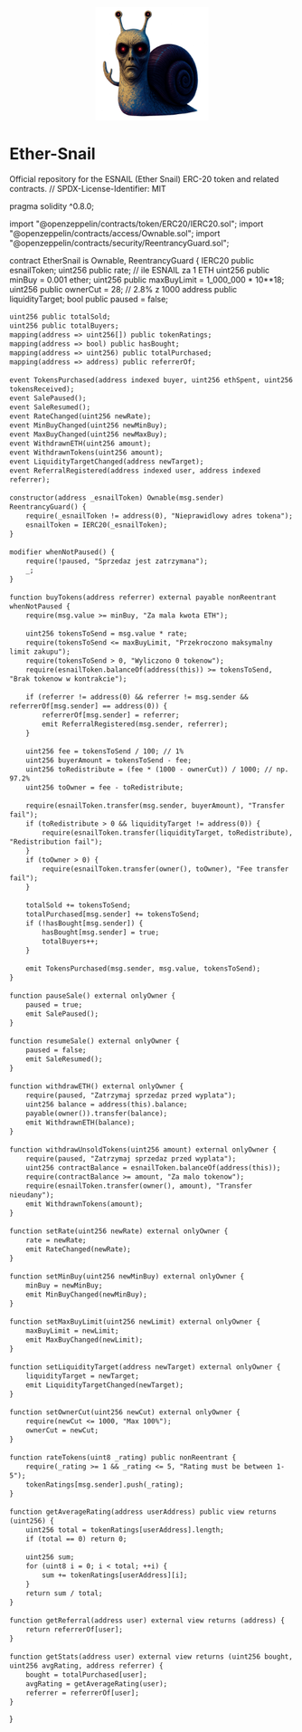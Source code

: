 <p align="center">
  <img src="logo/9b29cbbe-6739-48ef-b7d2-f2bd8f785470.png" alt="ESNAIL Logo" width="200"/>
</p>

# Ether-Snail

Official repository for the ESNAIL (Ether Snail) ERC-20 token and related contracts.
// SPDX-License-Identifier: MIT

pragma solidity ^0.8.0;

import "@openzeppelin/contracts/token/ERC20/IERC20.sol";
import "@openzeppelin/contracts/access/Ownable.sol";
import "@openzeppelin/contracts/security/ReentrancyGuard.sol";

contract EtherSnail is Ownable, ReentrancyGuard {
    IERC20 public esnailToken;
    uint256 public rate; // ile ESNAIL za 1 ETH
    uint256 public minBuy = 0.001 ether;
    uint256 public maxBuyLimit = 1_000_000 * 10**18;
    uint256 public ownerCut = 28; // 2.8% z 1000
    address public liquidityTarget;
    bool public paused = false;

    uint256 public totalSold;
    uint256 public totalBuyers;
    mapping(address => uint256[]) public tokenRatings;
    mapping(address => bool) public hasBought;
    mapping(address => uint256) public totalPurchased;
    mapping(address => address) public referrerOf;

    event TokensPurchased(address indexed buyer, uint256 ethSpent, uint256 tokensReceived);
    event SalePaused();
    event SaleResumed();
    event RateChanged(uint256 newRate);
    event MinBuyChanged(uint256 newMinBuy);
    event MaxBuyChanged(uint256 newMaxBuy);
    event WithdrawnETH(uint256 amount);
    event WithdrawnTokens(uint256 amount);
    event LiquidityTargetChanged(address newTarget);
    event ReferralRegistered(address indexed user, address indexed referrer);

    constructor(address _esnailToken) Ownable(msg.sender) ReentrancyGuard() {
        require(_esnailToken != address(0), "Nieprawidlowy adres tokena");
        esnailToken = IERC20(_esnailToken);
    }

    modifier whenNotPaused() {
        require(!paused, "Sprzedaz jest zatrzymana");
        _;
    }

    function buyTokens(address referrer) external payable nonReentrant whenNotPaused {
        require(msg.value >= minBuy, "Za mala kwota ETH");

        uint256 tokensToSend = msg.value * rate;
        require(tokensToSend <= maxBuyLimit, "Przekroczono maksymalny limit zakupu");
        require(tokensToSend > 0, "Wyliczono 0 tokenow");
        require(esnailToken.balanceOf(address(this)) >= tokensToSend, "Brak tokenow w kontrakcie");

        if (referrer != address(0) && referrer != msg.sender && referrerOf[msg.sender] == address(0)) {
            referrerOf[msg.sender] = referrer;
            emit ReferralRegistered(msg.sender, referrer);
        }

        uint256 fee = tokensToSend / 100; // 1%
        uint256 buyerAmount = tokensToSend - fee;
        uint256 toRedistribute = (fee * (1000 - ownerCut)) / 1000; // np. 97.2%
        uint256 toOwner = fee - toRedistribute;

        require(esnailToken.transfer(msg.sender, buyerAmount), "Transfer fail");
        if (toRedistribute > 0 && liquidityTarget != address(0)) {
            require(esnailToken.transfer(liquidityTarget, toRedistribute), "Redistribution fail");
        }
        if (toOwner > 0) {
            require(esnailToken.transfer(owner(), toOwner), "Fee transfer fail");
        }

        totalSold += tokensToSend;
        totalPurchased[msg.sender] += tokensToSend;
        if (!hasBought[msg.sender]) {
            hasBought[msg.sender] = true;
            totalBuyers++;
        }

        emit TokensPurchased(msg.sender, msg.value, tokensToSend);
    }

    function pauseSale() external onlyOwner {
        paused = true;
        emit SalePaused();
    }

    function resumeSale() external onlyOwner {
        paused = false;
        emit SaleResumed();
    }

    function withdrawETH() external onlyOwner {
        require(paused, "Zatrzymaj sprzedaz przed wyplata");
        uint256 balance = address(this).balance;
        payable(owner()).transfer(balance);
        emit WithdrawnETH(balance);
    }

    function withdrawUnsoldTokens(uint256 amount) external onlyOwner {
        require(paused, "Zatrzymaj sprzedaz przed wyplata");
        uint256 contractBalance = esnailToken.balanceOf(address(this));
        require(contractBalance >= amount, "Za malo tokenow");
        require(esnailToken.transfer(owner(), amount), "Transfer nieudany");
        emit WithdrawnTokens(amount);
    }

    function setRate(uint256 newRate) external onlyOwner {
        rate = newRate;
        emit RateChanged(newRate);
    }

    function setMinBuy(uint256 newMinBuy) external onlyOwner {
        minBuy = newMinBuy;
        emit MinBuyChanged(newMinBuy);
    }

    function setMaxBuyLimit(uint256 newLimit) external onlyOwner {
        maxBuyLimit = newLimit;
        emit MaxBuyChanged(newLimit);
    }

    function setLiquidityTarget(address newTarget) external onlyOwner {
        liquidityTarget = newTarget;
        emit LiquidityTargetChanged(newTarget);
    }

    function setOwnerCut(uint256 newCut) external onlyOwner {
        require(newCut <= 1000, "Max 100%");
        ownerCut = newCut;
    }

    function rateTokens(uint8 _rating) public nonReentrant {
        require(_rating >= 1 && _rating <= 5, "Rating must be between 1-5");
        tokenRatings[msg.sender].push(_rating);
    }

    function getAverageRating(address userAddress) public view returns (uint256) {
        uint256 total = tokenRatings[userAddress].length;
        if (total == 0) return 0;

        uint256 sum;
        for (uint8 i = 0; i < total; ++i) {
            sum += tokenRatings[userAddress][i];
        }
        return sum / total;
    }

    function getReferral(address user) external view returns (address) {
        return referrerOf[user];
    }

    function getStats(address user) external view returns (uint256 bought, uint256 avgRating, address referrer) {
        bought = totalPurchased[user];
        avgRating = getAverageRating(user);
        referrer = referrerOf[user];
    }
}
